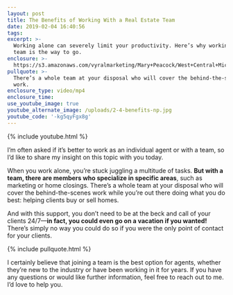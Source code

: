 ```yaml
---
layout: post
title: The Benefits of Working With a Real Estate Team
date: 2019-02-04 16:40:56
tags:
excerpt: >-
  Working alone can severely limit your productivity. Here’s why working with a
  team is the way to go.
enclosure: >-
  https://s3.amazonaws.com/vyralmarketing/Mary+Peacock/West+Central+Michigan+Real+Estate+Agent-+The+Benefits+of+Working+With+a+Real+Estate+Team.mp4
pullquote: >-
  There’s a whole team at your disposal who will cover the behind-the-scenes
  work.
enclosure_type: video/mp4
enclosure_time:
use_youtube_image: true
youtube_alternate_image: /uploads/2-4-benefits-np.jpg
youtube_code: '-kg5qyFgx8g'
---
```


{% include youtube.html %}

I’m often asked if it’s better to work as an individual agent or with a team, so I’d like to share my insight on this topic with you today.

When you work alone, you’re stuck juggling a multitude of tasks. **But with a team, there are members who specialize in specific areas**, such as marketing or home closings. There’s a whole team at your disposal who will cover the behind-the-scenes work while you’re out there doing what you do best: helping clients buy or sell homes.

And with this support, you don’t need to be at the beck and call of your clients 24/7—**in fact, you could even go on a vacation if you wanted!** There’s simply no way you could do so if you were the only point of contact for your clients.

{% include pullquote.html %}

I certainly believe that joining a team is the best option for agents, whether they’re new to the industry or have been working in it for years. If you have any questions or would like further information, feel free to reach out to me. I’d love to help you.